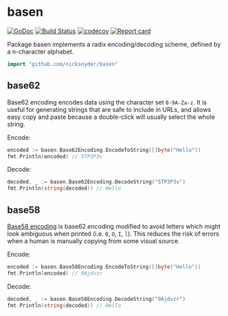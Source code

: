 # basen

[![GoDoc](http://godoc.org/github.com/nicksnyder/basen?status.svg)](http://godoc.org/github.com/nicksnyder/basen) [![Build Status](https://travis-ci.org/nicksnyder/basen.svg?branch=master)](http://travis-ci.org/nicksnyder/basen) [![codecov](https://codecov.io/gh/nicksnyder/basen/branch/master/graph/badge.svg)](https://codecov.io/gh/nicksnyder/basen) [![Report card](https://goreportcard.com/badge/github.com/nicksnyder/basen)](https://goreportcard.com/report/github.com/nicksnyder/basen)

Package basen implements a radix encoding/decoding scheme, defined by a n-character alphabet.

```go
import "github.com/nicksnyder/basen"
```

## base62

Base62 encoding encodes data using the character set `0-9A-Za-z`. It is useful for generating strings that are safe to include in URLs, and allows easy copy and paste because a double-click will usually select the whole string.

Encode:

```go
encoded := basen.Base62Encoding.EncodeToString([]byte("Hello"))
fmt.Println(encoded) // 5TP3P3v
```

Decode:

```go
decoded, _ := basen.Base62Encoding.DecodeString("5TP3P3v")
fmt.Println(string(decoded)) // Hello
```

## base58

[Base58 encoding](https://en.wikipedia.org/wiki/Base58) is base62 encoding modified to avoid letters which might look ambiguous when printed (i.e. `0`, `O`, `I`, `l`). This reduces the risk of errors when a human is manually copying from some visual source.

Encode:

```go
encoded := basen.Base58Encoding.EncodeToString([]byte("Hello"))
fmt.Println(encoded) // 9Ajdvzr
```

Decode:

```go
decoded, _ := basen.Base58Encoding.DecodeString("9Ajdvzr")
fmt.Println(string(decoded)) // Hello
```
